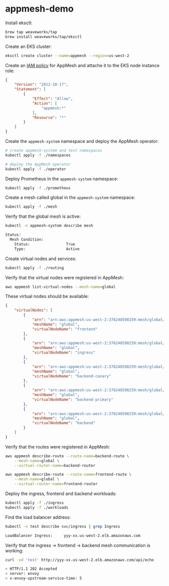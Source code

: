 # appmesh-demo

Install eksctl:

```bash
brew tap weaveworks/tap
brew install weaveworks/tap/eksctl
```

Create an EKS cluster:

```bash
eksctl create cluster --name=appmesh --region=us-west-2
```

Create an [IAM policy](https://docs.aws.amazon.com/app-mesh/latest/userguide/MESH_IAM_user_policies.html)
for AppMesh and attache it to the EKS node instance role:

```json
{
    "Version": "2012-10-17",
    "Statement": [
        {
            "Effect": "Allow",
            "Action": [
                "appmesh:*"
            ],
            "Resource": "*"
        }
    ]
}
```

Create the `appmesh-system` namespace and deploy the AppMesh operator:

```bash
# create appmesh-system and test namespaces
kubectl apply -f ./namespaces

# deploy the AppMesh operator
kubectl apply -f ./operator
```

Deploy Prometheus in the `appmesh-system` namespace:

```bash
kubectl apply -f ./prometheus
```

Create a mesh called global in the `appmesh-system` namespace:

```bash
kubectl apply -f ./mesh
```

Verify that the global mesh is active:

```bash
kubectl -n appmesh-system describe mesh

Status:
  Mesh Condition:
    Status:                True
    Type:                  Active
```

Create virtual nodes and services:

```bash
kubectl apply -f ./routing
```

Verify that the virtual nodes were registered in AppMesh:

```bash
aws appmesh list-virtual-nodes --mesh-name=global
```

These virtual nodes should be available:

```json
{
    "virtualNodes": [
        {
            "arn": "arn:aws:appmesh:us-west-2:376248598259:mesh/global/virtualNode/frontend",
            "meshName": "global",
            "virtualNodeName": "frontend"
        },
        {
            "arn": "arn:aws:appmesh:us-west-2:376248598259:mesh/global/virtualNode/ingress",
            "meshName": "global",
            "virtualNodeName": "ingress"
        },
        {
            "arn": "arn:aws:appmesh:us-west-2:376248598259:mesh/global/virtualNode/backend-canary",
            "meshName": "global",
            "virtualNodeName": "backend-canary"
        },
        {
            "arn": "arn:aws:appmesh:us-west-2:376248598259:mesh/global/virtualNode/backend-primary",
            "meshName": "global",
            "virtualNodeName": "backend-primary"
        },
        {
            "arn": "arn:aws:appmesh:us-west-2:376248598259:mesh/global/virtualNode/backend",
            "meshName": "global",
            "virtualNodeName": "backend"
        }
    ]
}
```

Verify that the routes were registered in AppMesh:

```bash
aws appmesh describe-route --route-name=backend-route \
    --mesh-name=global \
    --virtual-router-name=backend-router

aws appmesh describe-route --route-name=frontend-route \
    --mesh-name=global \
    --virtual-router-name=frontend-router
```

Deploy the ingress, frontend and backend workloads:

```bash
kubectl apply -f ./ingress
kubectl apply -f ./workloads
```

Find the load balancer address:

```bash
kubectl -n test describe svc/ingress | grep Ingress

LoadBalancer Ingress:     yyy-xx.us-west-2.elb.amazonaws.com
```

Verify that the ingress -> frontend -> backend mesh communication is working:

```bash
curl -vd 'test' http://yyy-xx.us-west-2.elb.amazonaws.com/api/echo

< HTTP/1.1 202 Accepted
< server: envoy
< x-envoy-upstream-service-time: 5
```





